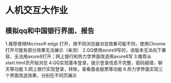 # 人机交互大作业 



##  模拟qq和中国银行界面、报告



1.推荐使用Microsoft edge 打开，用不同浏览器浏览效果可能不同，使用Chrome打开可能有部分效果无法展示（亲测）
2.QQ使用axure9写的，该版本无法向下兼容，无法用axure8打开；网上银行和热力学界面改造用axure8写
3.推荐从start.html页开始浏览
4.QQ实现基本登录，提示登录信息不完整，密码报错，聊天等功能
5.网上银行实现登录，转账，查看基金股票等功能
6.热力学界面实现三个界面改造效果，分别在不同页展示

